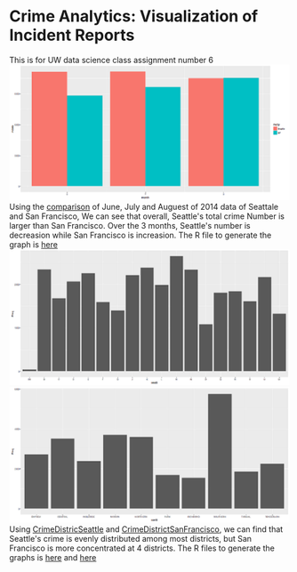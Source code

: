 # Crime Analytics: Visualization of Incident Reports
This is for UW data science class assignment number 6
<img src=Month678.PNG>
Using the <a href="https://github.com/HongliuZheng/UWClass/blob/master/Month678.pdf">comparison</a> of June, July and Auguest of 2014 data of Seattale and San Francisco, We can see that overall, Seattle's total crime Number is larger than San Francisco. Over the 3 months, Seattle's number is decreasion while San Francisco is increasion. The R file to generate the graph is <a href="https://github.com/HongliuZheng/UWClass/blob/master/seaSan1.R">here</a>
<img src=seaDistrict.png>
<img src=sanDistrict.png>
Using <a href="https://github.com/HongliuZheng/UWClass/blob/master/CrimeDistricSeattle.pdf"> CrimeDistricSeattle</a> and 
<a href="https://github.com/HongliuZheng/UWClass/blob/master/CrimeDistrictSanFrancisco.pdf"> CrimeDistrictSanFrancisco</a>, we can find that Seattle's crime is evenly distributed among most districts, but San Francisco is more concentrated at 4 districts. The R files to generate the graphs is <a href="https://github.com/HongliuZheng/UWClass/blob/master/seaSan2.R">here</a> and <a href="https://github.com/HongliuZheng/UWClass/blob/master/seaSan3.R">here</a>
